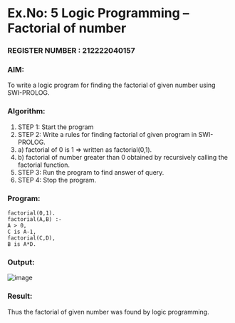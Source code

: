 # Ex.No: 5   Logic Programming – Factorial of number   
                                                                         
### REGISTER NUMBER : 212222040157
### AIM: 
To  write  a logic program for finding the factorial of given number using SWI-PROLOG. 
### Algorithm:
1. STEP 1: Start the program
2. STEP 2:  Write a rules for finding factorial of given program in SWI-PROLOG.
3.   a)	factorial of 0 is 1 => written as factorial(0,1).
4.   b)	factorial of number greater than 0 obtained by recursively calling the factorial    function.
5. STEP 3: Run the program  to find answer of  query.
6. STEP 4: Stop the program.

### Program:
```
factorial(0,1).
factorial(A,B) :-
A > 0,
C is A-1,
factorial(C,D),
B is A*D.
```


### Output:
![image](https://github.com/Rajithxx/AI_Lab_2023-24/assets/148357145/d11e17f7-7b9f-4f68-9538-e4110a579657)



### Result:
Thus the factorial of given number was found by logic programming. 
